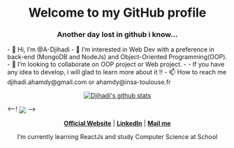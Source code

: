 <h1 align="center">Welcome to my GitHub profile</h1>

<h3 align="center">Another day lost in github i know...</h1>
- 👋 Hi, I’m @A-Djihadi
- 👀 I’m interested in Web Dev with a preference in back-end (MongoDB and NodeJs) and Object-Oriented Programming(OOP).
- 💞️ I’m looking to collaborate on OOP project or Web project.
- - If you have any idea to develop, i will glad to learn more about it !! 
- 📫 How to reach me djihadi.ahamdy@gmail.com or ahamdy@insa-toulouse.fr
<p></p>
<p align="center">
  <a href="https://github.com/A-Djihadi"><img align="center" src="https://github-readme-stats.vercel.app/api?username=A-Djihadi&hide_border=true&show_icons=true" alt="Djihadi's github stats"></a>
<p></p>
<p></p>  
<--!  <a>
  <img align="center" src="https://github-readme-stats.vercel.app/api/top-langs/?username=A-Djihadi&hide=html&layout=compact&langs_count=6&card_width=445&theme=gruvbox&locale=fr" />
</a> -->
</p>
<p></p>
<p align="center">
  <strong><a href="https://www.djihadi-ahamdy.fr">Official Website</a></strong> |
  <strong><a href="https://www.linkedin.com/in/djiahdi-a">LinkedIn</a></strong> |
  <strong><a href="mailto:djihadi.ahamdy@gmail.com">Mail me</a></strong>
</p>


<p align="center">I’m currently learning ReactJs and study Computer Science at School</p>
